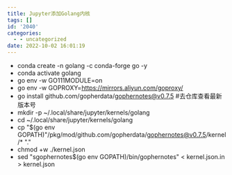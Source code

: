 ```yaml
---
title: Jupyter添加Golang内核
tags: []
id: '2040'
categories:
  - - uncategorized
date: 2022-10-02 16:01:19
---
```


*   conda create -n golang -c conda-forge go -y
*   conda activate golang
*   go env -w GO111MODULE=on
*   go env -w GOPROXY=https://mirrors.aliyun.com/goproxy/
*   go install github.com/gopherdata/gophernotes@v0.7.5 #去仓库查看最新版本号
*   mkdir -p ~/.local/share/jupyter/kernels/golang
*   cd ~/.local/share/jupyter/kernels/golang
*   cp "$(go env GOPATH)"/pkg/mod/github.com/gopherdata/gophernotes@v0.7.5/kernel/\* "."
*   chmod +w ./kernel.json
*   sed "sgophernotes$(go env GOPATH)/bin/gophernotes" < kernel.json.in > kernel.json